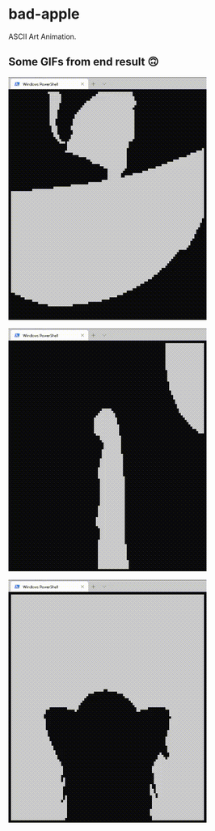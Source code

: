 # bad-apple
ASCII Art Animation.

## Some GIFs from end result 🙃
![](readme-res/bad-apple.gif "anim1")

![](readme-res/bad-apple2.gif "anim2")

![](readme-res/bad-apple3.gif "anim3")